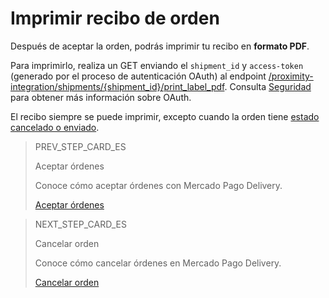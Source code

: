 # Imprimir recibo de orden

Después de aceptar la orden, podrás imprimir tu recibo en **formato PDF**.

Para imprimirlo, realiza un GET enviando el `shipment_id` y `access-token` (generado por el proceso de autenticación OAuth) al endpoint  [/proximity-integration/shipments/{shipment_id}/print_label_pdf](/developers/es/reference/mp_delivery/_proximity-integration_shipments_shipment_id_print_label_pdf/get). Consulta [Seguridad](/developers/es/guides/additional-content/security/oauth/introduction) para obtener más información sobre OAuth.

El recibo siempre se puede imprimir, excepto cuando la orden tiene [estado cancelado o enviado](/developers/es/docs/mp-delivery/order-management/get-order-data).

> PREV_STEP_CARD_ES
>
> Aceptar órdenes
>
> Conoce cómo aceptar órdenes con Mercado Pago Delivery.
>
> [Aceptar órdenes](/developers/es/docs/mp-delivery/order-management/accept-order)

> NEXT_STEP_CARD_ES
>
> Cancelar orden
>
> Conoce cómo cancelar órdenes en Mercado Pago Delivery.
>
> [Cancelar orden](/developers/es/docs/mp-delivery/order-management/cancel-order)